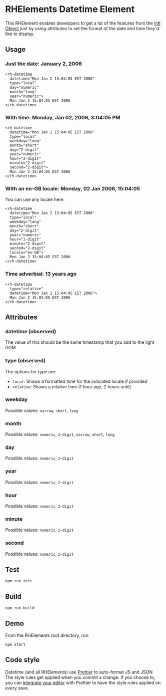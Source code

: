 # RHElements Datetime Element

This RHElement enables developers to get a lot of the features from the [Intl Object](https://developer.mozilla.org/en-US/docs/Web/JavaScript/Reference/Global_Objects/Intl) just by using attributes to set the format of the date and time they'd like to display.

## Usage

### Just the date: January 2, 2006
```
<rh-datetime
  datetime="Mon Jan 2 15:04:05 EST 2006"
  type="local"
  day="numeric"
  month="long"
  year="numeric">
  Mon Jan 2 15:04:05 EST 2006
</rh-datetime>
```

### With time: Monday, Jan 02, 2006, 3:04:05 PM
```
<rh-datetime
  datetime="Mon Jan 2 15:04:05 EST 2006"
  type="local"
  weekday="long"
  month="short"
  day="2-digit"
  year="numeric"
  hour="2-digit"
  minute="2-digit"
  second="2-digit">
  Mon Jan 2 15:04:05 EST 2006
</rh-datetime>
```

### With an en-GB locale: Monday, 02 Jan 2006, 15:04:05
You can use any locale here.
```
<rh-datetime
  datetime="Mon Jan 2 15:04:05 EST 2006"
  type="local"
  weekday="long"
  month="short"
  day="2-digit"
  year="numeric"
  hour="2-digit"
  minute="2-digit"
  second="2-digit"
  locale="en-GB">
  Mon Jan 2 15:04:05 EST 2006
</rh-datetime>
```

### Time adverbial: 13 years ago
```
<rh-datetime
  type="relative"
  datetime="Mon Jan 2 15:04:05 EST 2006">
  Mon Jan 2 15:04:05 EST 2006
</rh-datetime>
```

## Attributes

### datetime (observed)

The value of this should be the same timestamp that you add to the light DOM.

### type (observed)

The options for type are:
- `local`: Shows a formatted time for the indicated locale if provided
- `relative`: Shows a relative time (1 hour ago, 2 hours until)

### weekday

Possible values: `narrow`, `short`, `long`

### month

Possible values: `numeric`, `2-digit`, `narrow`, `short`, `long`

### day

Possible values: `numeric`, `2-digit`

### year

Possible values: `numeric`, `2-digit`

### hour

Possible values: `numeric`, `2-digit`

### minute

Possible values: `numeric`, `2-digit`

### second

Possible values: `numeric`, `2-digit`

## Test

    npm run test

## Build

    npm run build

## Demo

From the RHElements root directory, run:

    npm start

## Code style

Datetime (and all RHElements) use [Prettier][prettier] to auto-format JS and JSON.  The style rules get applied when you commit a change.  If you choose to, you can [integrate your editor][prettier-ed] with Prettier to have the style rules applied on every save.

[prettier]: https://github.com/prettier/prettier/
[prettier-ed]: https://prettier.io/docs/en/editors.html
[web-component-tester]: https://github.com/Polymer/web-component-tester
